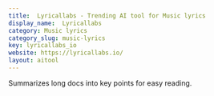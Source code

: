 ```yaml
---
title:  Lyricallabs - Trending AI tool for Music lyrics
display_name:  Lyricallabs
category: Music lyrics
category_slug: music-lyrics
key: lyricallabs_io
website: https://lyricallabs.io/
layout: aitool
---
```


Summarizes long docs into key points for easy reading.
